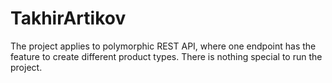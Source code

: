 # TakhirArtikov

The project applies to polymorphic REST API, where one endpoint has the feature to create different product types.
There is nothing special to run the project. 
